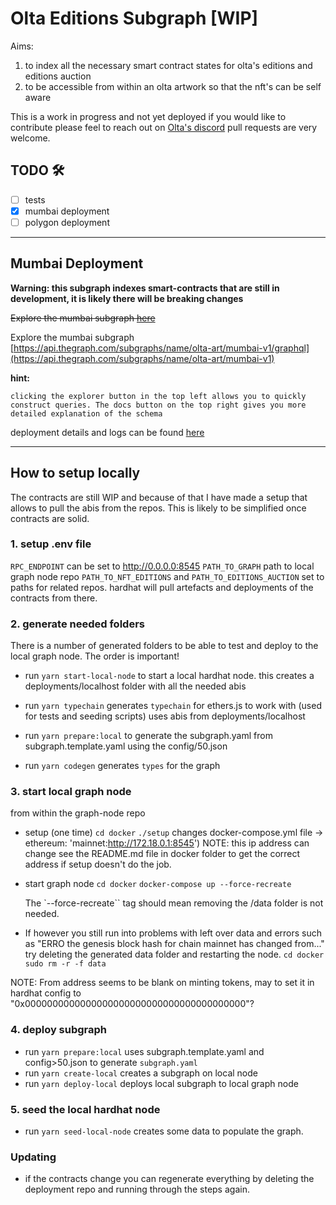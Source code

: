# Olta Editions Subgraph [WIP]

Aims:
  1. to index all the necessary smart contract states for olta's editions and editions auction
  2. to be accessible from within an olta artwork so that the nft's can be self aware

This is a work in progress and not yet deployed if you would like to contribute please feel to reach out on [Olta's discord](https://discord.gg/wnj2qW8pH6) pull requests are very welcome.

## TODO 🛠️

- [ ] tests
- [x] mumbai deployment
- [ ] polygon deployment

---

## Mumbai Deployment

**Warning: this subgraph indexes smart-contracts that are still in development, it is likely there will be breaking changes**

~~Explore the mumbai subgraph [here](https://api.thegraph.com/subgraphs/name/olta-art/olta-editions-mumbai/graphql)~~

Explore the mumbai subgraph [https://api.thegraph.com/subgraphs/name/olta-art/mumbai-v1/graphql](https://api.thegraph.com/subgraphs/name/olta-art/mumbai-v1)

**hint:**

    clicking the explorer button in the top left allows you to quickly construct queries. The docs button on the top right gives you more detailed explanation of the schema

deployment details and logs can be found [here](https://thegraph.com/hosted-service/subgraph/olta-art/mumbai-v1)

---
## How to setup locally

The contracts are still WIP and because of that I have made a setup that allows to pull the abis from the repos. This is likely to be simplified once contracts are solid.

### 1. setup .env file

`RPC_ENDPOINT` can be set to http://0.0.0.0:8545
`PATH_TO_GRAPH` path to local graph node repo
`PATH_TO_NFT_EDITIONS` and `PATH_TO_EDITIONS_AUCTION` set to paths for related repos. hardhat will pull artefacts and deployments of the contracts from there.

### 2. generate needed folders
There is a number of generated folders to be able to test and deploy to the local graph node. The order is important!

- run `yarn start-local-node` to start a local hardhat node. this creates a deployments/localhost folder with all the needed abis

- run `yarn typechain` generates `typechain` for ethers.js to work with (used for tests and seeding scripts) uses abis from deployments/localhost

- run `yarn prepare:local` to generate the subgraph.yaml from subgraph.template.yaml using the config/50.json

- run `yarn codegen` generates `types` for the graph

### 3. start local graph node
from within the graph-node repo
- setup (one time)
  `cd docker`
  `./setup`
  changes docker-compose.yml file -> ethereum: 'mainnet:http://172.18.0.1:8545')
  NOTE: this ip address can change see the README.md file in docker folder to get the correct address if setup doesn't do the job.

- start graph node
  `cd docker`
  `docker-compose up --force-recreate`

  The `--force-recreate`` tag should mean removing the /data folder is not needed.

- If however you still run into problems with left over data and errors such as "ERRO the genesis block hash for chain mainnet has changed from..." try deleting the generated data folder and restarting the node.
  `cd docker`
  `sudo rm -r -f data`

NOTE: From address seems to be blank on minting tokens, may to set it in hardhat config to "0x0000000000000000000000000000000000000000"?

### 4. deploy subgraph
- run `yarn prepare:local` uses subgraph.template.yaml and config>50.json to generate `subgraph.yaml`
- run `yarn create-local` creates a subgraph on local node
- run `yarn deploy-local` deploys local subgraph to local graph node


### 5. seed the local hardhat node
- run `yarn seed-local-node` creates some data to populate the graph.

### Updating
- if the contracts change you can regenerate everything by deleting the deployment repo and running through the steps again.
